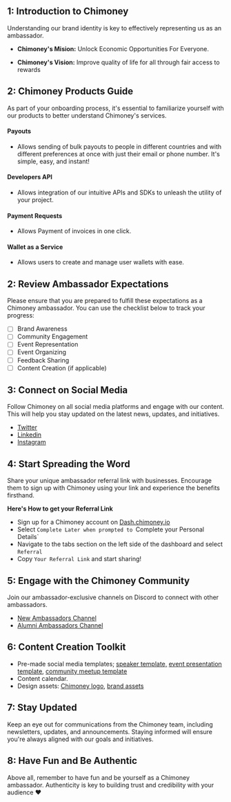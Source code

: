 
 ## 1: Introduction to Chimoney

Understanding our brand identity is key to effectively representing us as an ambassador. </br>

- **Chimoney's Mision:**
Unlock Economic Opportunities For Everyone.

- **Chimoney's Vision:**
Improve quality of life for all through fair access to rewards

## 2: Chimoney Products Guide

As part of your onboarding process, it's essential to familiarize yourself with our products to better understand Chimoney's services.

#### Payouts

- Allows sending of bulk payouts to people in different countries and with different preferences at once with just their email or phone number. It's simple, easy, and instant!

#### Developers API

- Allows integration of our intuitive APIs and SDKs to unleash the utility of your project.

#### Payment Requests

- Allows Payment of invoices in one click.

#### Wallet as a Service

- Allows users to create and manage user wallets with ease.

## 2: Review Ambassador Expectations

Please ensure that you are prepared to fulfill these expectations as a Chimoney ambassador. You can use the checklist below to track your progress:

- [ ] Brand Awareness
- [ ] Community Engagement
- [ ] Event Representation
- [ ] Event Organizing
- [ ] Feedback Sharing 
- [ ] Content Creation (if applicable)

## 3: Connect on Social Media

Follow Chimoney on all social media platforms and engage with our content. This will help you stay updated on the latest news, updates, and initiatives.
- [Twitter](https://twitter.com/chimoney_io)
- [Linkedin](https://www.linkedin.com/company/chimoney/)
- [Instagram](https://www.instagram.com/chimoney_io/)

## 4: Start Spreading the Word

Share your unique ambassador referral link with businesses. Encourage them to sign up with Chimoney using your link and experience the benefits firsthand.

**Here's How to get your Referral Link**
- Sign up for a Chimoney account on [Dash.chimoney.io](https://dash.chimoney.io/)
- Select `Complete Later when prompted to `Complete your Personal Details`
- Navigate to the tabs section on the left side of the dashboard and select `Referral`
- Copy `Your Referral Link` and start sharing!

## 5: Engage with the Chimoney Community

Join our ambassador-exclusive channels on Discord to connect with other ambassadors. 

- [New Ambassadors Channel](https://discord.gg/Qtbtfy6Zwr)
- [Alumni Ambassadors Channel](https://discord.gg/E5p9Vtq9mx)

## 6: Content Creation Toolkit
- Pre-made social media templates; [speaker template,](https://www.canva.com/design/DAFf2f_zBVI/iMiKCakGSPA8NxKaq7umlA/view?utm_content=DAFf2f_zBVI&utm_campaign=designshare&utm_medium=link&utm_source=sharebutton&mode=preview) [event presentation template](https://www.canva.com/design/DAFTY3qZAC0/i6o9AtghLa84wxt6E0TRYw/view?utm_content=DAFTY3qZAC0&utm_campaign=designshare&utm_medium=link&utm_source=publishsharelink&mode=preview), [community meetup template](https://www.canva.com/design/DAF58TmA8-s/SXLi2ggcwN2_zzWikuFi2Q/view?utm_content=DAF58TmA8-s&utm_campaign=designshare&utm_medium=link&utm_source=publishsharelink&mode=preview)
- Content calendar.
- Design assets: [Chimoney logo](https://drive.google.com/drive/folders/1CkcIobj0ltmXZ6t__TqkruhseimTJNa8?usp=drive_link), [brand assets](https://docs.google.com/document/d/11Niq7-F96alud7s9S08km22MJ5bS2ZYF_xbiJSX8o4I/edit?usp=sharing)
  

## 7: Stay Updated

Keep an eye out for communications from the Chimoney team, including newsletters, updates, and announcements. Staying informed will ensure you're always aligned with our goals and initiatives.

## 8: Have Fun and Be Authentic

Above all, remember to have fun and be yourself as a Chimoney ambassador. Authenticity is key to building trust and credibility with your audience ❤️
